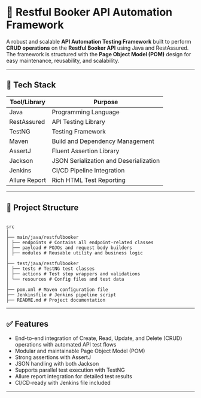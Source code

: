 # 🧪 Restful Booker API Automation Framework

A robust and scalable **API Automation Testing Framework** built to perform **CRUD operations** on the **Restful Booker API** using Java and RestAssured. The framework is structured with the **Page Object Model (POM)** design for easy maintenance, reusability, and scalability.

---

## 🚀 Tech Stack

| Tool/Library | Purpose                                      |
|------------|----------------------------------------------|
| Java       | Programming Language                         |
| RestAssured | API Testing Library                          |
| TestNG     | Testing Framework                            |
| Maven      | Build and Dependency Management              |
| AssertJ    | Fluent Assertion Library                     |
| Jackson    | JSON Serialization and Deserialization       |
| Jenkins    | CI/CD Pipeline Integration                   |
| Allure Report | Rich HTML Test Reporting                     |

---

## 📁 Project Structure

````

src
│
├── main/java/restfulbooker
│ ├── endpoints # Contains all endpoint-related classes
│ ├── payload # POJOs and request body builders
│ ├── modules # Reusable utility and business logic
│
├── test/java/restfulbooker
│ ├── tests # TestNG test classes
│ ├── actions # Test step wrappers and validations
│ └── resources # Config files and test data
│
├── pom.xml # Maven configuration file
├── Jenkinsfile # Jenkins pipeline script
├── README.md # Project documentation

````

---

## ✅ Features

- End-to-end integration of Create, Read, Update, and Delete (CRUD) operations with automated API test flows
- Modular and maintainable Page Object Model (POM)
- Strong assertions with AssertJ
- JSON handling with both Jackson
- Supports parallel test execution with TestNG
- Allure report integration for detailed test results
- CI/CD-ready with Jenkins file included

---


